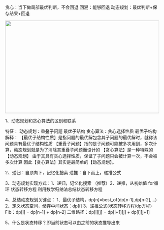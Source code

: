 
贪心：当下做局部最优判断，不会回退
回溯：能够回退
动态规划：最优判断+保存结果+回退

<!-- ![动态规划背景 =100x40](动态规划背景.png) -->

<img width="500" height="300" src="https://pic.leetcode-cn.com/2cdf411d73e7f4990c63c9ff69847c146311689ebc286d3eae715fa5c53483cf-%E5%B1%8F%E5%B9%95%E5%BF%AB%E7%85%A7%202020-03-08%2010.23.03.png" >

1、动态规划和贪心算法的区别和联系

特征：
动态规划：重叠子问题
        最优子结构
贪心算法：贪心选择性质
        最优子结构
解释：
    【最优子结构性质】是指问题的最优解包含其子问题的最优解时，就称该问题具有最优子结构性质
    【重叠子问题】指的是子问题可能被多次用到，多次计算，动态规划就是为了消除其重叠子问题而设计的
    【贪心算法】是一种特殊的【动态规划】
    由于其具有贪心选择性质，保证了子问题只会被计算一次，不会被多次计算
    因此【贪心算法】其实是最简单的【动态规划】。
    
2、递归：自顶向下，记忆化搜索
   递推：自下而上，递推公式
   
3、动态规划实现方式：1、递归，记忆化搜索
           （推荐）2、递推，从初始值 for循环 状态转移方程
                    利用数学归纳法总结状态转移方程

4、总结动态规划关键点：
    1、最优子结构，dp[n]=best_of(dp[n-1],dp[n-2],...)
    2、定义状态空间，储存中间状态：dp[i]
    3、递推公式(状态转移方程/dp方程)
        Fib：dp[i] = dp[n-1] + dp[n-2]
        二维路径：dp[i][j] = dp[i+1][j] + dp[i][j+1]
           
5、什么是状态转移？即当前状态可以由之前的状态推导出来
